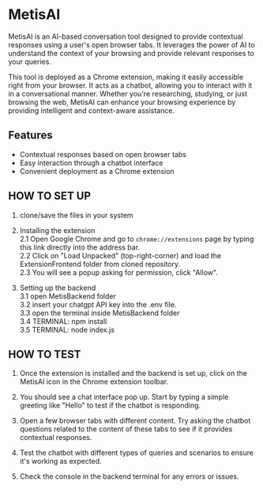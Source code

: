 # MetisAI

MetisAI is an AI-based conversation tool designed to provide contextual responses using a user's open browser tabs. It leverages the power of AI to understand the context of your browsing and provide relevant responses to your queries.

This tool is deployed as a Chrome extension, making it easily accessible right from your browser. It acts as a chatbot, allowing you to interact with it in a conversational manner. Whether you're researching, studying, or just browsing the web, MetisAI can enhance your browsing experience by providing intelligent and context-aware assistance.

## Features

- Contextual responses based on open browser tabs
- Easy interaction through a chatbot interface
- Convenient deployment as a Chrome extension

## HOW TO SET UP

1. clone/save the files in your system 

2. Installing the extension <br>
   2.1 Open Google Chrome and go to `chrome://extensions` page by typing this link directly into the address bar. <br>
   2.2 Click on "Load Unpacked" (top-right-corner) and load the ExtensionFrontend folder from cloned repository. <br>
   2.3 You will see a popup asking for permission, click "Allow".<br>

3. Setting up the backend <br>
   3.1 open MetisBackend folder <br>
   3.2 insert your chatgpt API key into the .env file. <br>
   3.3 open the terminal inside MetisBackend folder <br>
   3.4 TERMINAL: npm install <br>
   3.5 TERMINAL: node index.js <br>

 
## HOW TO TEST

1. Once the extension is installed and the backend is set up, click on the MetisAI icon in the Chrome extension toolbar.

2. You should see a chat interface pop up. Start by typing a simple greeting like "Hello" to test if the chatbot is responding.

3. Open a few browser tabs with different content. Try asking the chatbot questions related to the content of these tabs to see if it provides contextual responses.

4. Test the chatbot with different types of queries and scenarios to ensure it's working as expected.

5. Check the console in the backend terminal for any errors or issues.


